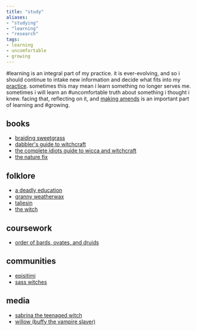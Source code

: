 ```yaml
---
title: "study"
aliases:
- "studying"
- "learning"
- "research"
tags:
- learning
- uncomfortable
- growing
---
```


#learning is an integral part of my practice. it is ever-evolving, and so i should continue to intake new information and decide what fits into my [practice](pillars%20of%20practice.md). sometimes this may mean i learn something no longer serves me. sometimes i will learn an #uncomfortable truth about something i thought i knew. facing that, reflecting on it, and [making amends](uplift%20the%20marginalized.md) is an important part of learning and #growing.

## books
- [braiding sweetgrass](braiding%20sweetgrass.md)
- [dabbler's guide to witchcraft](dabbler's%20guide%20to%20witchcraft.md)
- [the complete idiots guide to wicca and witchcraft](the%20complete%20idiot's%20guide%20to%20wicca%20and%20witchcraft.md)
- [the nature fix](the%20nature%20fix.md)

## folklore
- [a deadly education](a%20deadly%20education.md)
- [granny weatherwax](granny%20weatherwax.md)
- [taliesin](taliesin.md)
- [the witch](the%20witch.md)

## coursework
- [order of bards, ovates, and druids](obod.md)

## communities
- [episitimi](episitimi.md)
- [sass witches](sass%20witches.md)

## media
- [sabrina the teenaged witch](sabrina%20the%20teenaged%20witch.md)
- [willow (buffy the vampire slayer)](willow%20(buffy%20the%20vampire%20slayer).md)